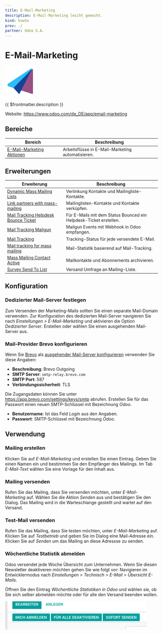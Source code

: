 ```yaml
---
title: E-Mail-Marketing
description: E-Mail-Marketing leicht gemacht.
kind: howto
prev: ./
partner: Odoo S.A.
---
```


# E-Mail-Marketing

![icons_odoo_mass_mailing](attachments/icons_odoo_mass_mailing.png)

{{ $frontmatter.description }}

Website: <https://www.odoo.com/de_DE/app/email-marketing>

## Bereiche

| Bereich                                                  | Beschreibung                                      |
| -------------------------------------------------------- | ------------------------------------------------- |
| [E-Mail-Marketing Aktionen](Mass%20Mailing%20Actions.md) | Arbeitsflüsse in E-Mail-Marketing automatisieren. |

## Erweiterungen

| Erweiterung                                                                              | Beschreibung                                                      |
| ---------------------------------------------------------------------------------------- | ----------------------------------------------------------------- |
| [Dynamic Mass Mailing Lists](Mass%20Mailing%20List%20Dynamic.md)                         | Verlinkung Kontakte und Mailingliste-Kontakte.                    |
| [Link partners with mass-mailing](Mass%20Mailing%20Partner.md)                           | Mailinglisten-Kontakte und Kontakte verküpfen.                    |
| [Mail Tracking Helpdesk Bounce Ticket ](Mail%20Tracking%20Helpdesk%20Bounce%20Ticket.md) | Für E-Mails mit dem Status Bounced ein Helpdesk-Ticket erstellen. |
| [Mail Tracking Mailgun](Mail%20Tracking%20Mailgun.md)                                    | Mailgun Events mit Webhook in Odoo empfangen.                     |
| [Mail Tracking](Mail%20Tracking.md)                                                      | Tracking-Status für jede versendete E-Mail.                       |
| [Mail tracking for mass mailing](Mail%20tracking%20for%20mass%20mailing.md)              | Mail-Statistik basierend auf Mail-Tracking.                       |
| [Mass Mailing Contact Active](Mass%20Mailing%20Contact%20Active.md)                      | Mailkontakte und Abonnements archivieren.                         |
| [Survey Send To List](Survey%20Send%20To%20List.md)                                      | Versand Umfrage an Mailing-Liste.                                 |

## Konfiguration

### Dedizierter Mail-Server festlegen

Zum Versenden der Marketing-Mails sollten Sie einen separate Mail-Domain verwenden. Zur Konfiguration des dedizierten Mail-Server navigieren Sie nach _Einstellungen > E-Mail-Marketing_ und aktivieren die Option _Dedizierter Server_. Erstellen oder wählen Sie einen ausgehenden Mail-Server aus.

### Mail-Provider Brevo konfigurieren

Wenn Sie [Brevo](https://www.brevo.com) als [ausgehender Mail-Server konfigurieren](Settings%20E-Mail.md#Ausgehender%20Mail-Server%20konfigurieren) verwenden Sie diese Angaben:

- **Beschreibung**: Brevo Outgoing
- **SMTP Server**: `smtp-relay.brevo.com`
- **SMTP Port**: 587
- **Verbindungssicherheit**: TLS

Die Zugangsdaten können Sie unter <https://app.brevo.com/settings/keys/smtp> abrufen. Erstellen Sie für das Passwort einen neuen SMTP-Schlüssel mit Bezeichnung _Odoo_.

- **Benutzername**: Ist das Feld _Login_ aus den Angaben.
- **Passwort**: SMTP-Schlüssel mit Bezeichnung _Odoo_.

## Verwendung

### Mailing erstellen

Klicken Sie auf _E-Mail-Marketing_ und erstellen Sie einen Eintrag. Geben Sie einen Namen ein und bestimmen Sie den Empfänger des Mailings. Im Tab _E-Mail-Text_ wählen Sie eine Vorlage für den Inhalt aus.

### Mailing versenden

Rufen Sie das Mailing, dass Sie versenden möchten, unter _E-Mail-Marketing_ auf. Wählen Sie die Aktion _Senden_ aus und bestätigen Sie den Dialog. Das Mailing wird in die Warteschlange gestellt und wartet auf den Versand.

### Test-Mail versenden

Rufen Sie das Mailing, dass Sie testen möchten, unter _E-Mail-Marketing_ auf. Klicken Sie auf _Testbetrieb_ und geben Sie im Dialog eine Mail-Adresse ein. Klicken Sie auf _Senden_ um das Mailing an diese Adressse zu senden.

### Wöchentliche Statistik abmelden

Odoo versendet jede Woche Übersicht zum Unternehmen. Wenn Sie diesen Newsletter deaktiveren möchten gehen Sie wie folgt vor: Navigieren im Entwicklermodus nach _Einstellungen > Technisch > E-Mail > Übersicht E-Mails_.

Öffnen Sie den Eintrag _Wöchentliche Statistiken in Odoo_ und wählen sie, ob Sie sich selber abmelden möchte oder für alle den Versand beenden wollen.

![](attachments/E-Mail-Marketing%20Versand%20beenden.png)
